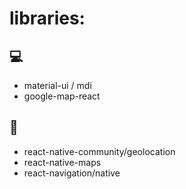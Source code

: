 # libraries: 

## 💻
- material-ui / mdi
- google-map-react

## 📱
- react-native-community/geolocation
- react-native-maps
- react-navigation/native